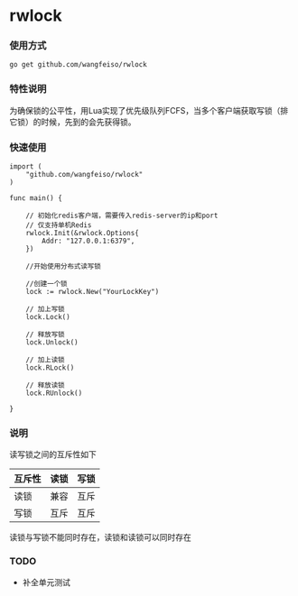 # rwlock

### 使用方式

``` 
go get github.com/wangfeiso/rwlock
```
### 特性说明

为确保锁的公平性，用Lua实现了优先级队列FCFS，当多个客户端获取写锁（排它锁）的时候，先到的会先获得锁。


### 快速使用

```
import (
	"github.com/wangfeiso/rwlock"
)

func main() {
    
    // 初始化redis客户端，需要传入redis-server的ip和port
    // 仅支持单机Redis
    rwlock.Init(&rwlock.Options{
        Addr: "127.0.0.1:6379",
    })
    
    //开始使用分布式读写锁
    
    //创建一个锁
    lock := rwlock.New("YourLockKey")
    
    // 加上写锁
    lock.Lock()
    
    // 释放写锁
    lock.Unlock()
    
    // 加上读锁
    lock.RLock()
    
    // 释放读锁
    lock.RUnlock()
    
}

```

### 说明
读写锁之间的互斥性如下

| 互斥性 | 读锁 | 写锁 |
| :-----| ----: | :----: |
| 读锁 | 兼容 | 互斥 |
| 写锁 | 互斥 | 互斥 |

读锁与写锁不能同时存在，读锁和读锁可以同时存在

### TODO
* 补全单元测试

